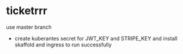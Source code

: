 # ticketrrr

use master branch 

- create kuberantes secret for JWT_KEY and STRIPE_KEY and install skaffold and ingress to run successfully 
